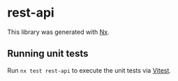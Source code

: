 # rest-api

This library was generated with [Nx](https://nx.dev).

## Running unit tests

Run `nx test rest-api` to execute the unit tests via [Vitest](https://vitest.dev/).
